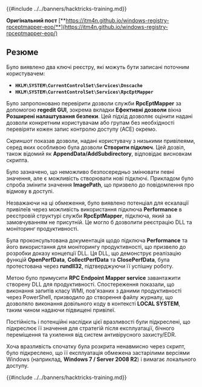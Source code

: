 {{#include ../../banners/hacktricks-training.md}}

**Оригінальний пост** [**https://itm4n.github.io/windows-registry-rpceptmapper-eop/**](https://itm4n.github.io/windows-registry-rpceptmapper-eop/)

## Резюме

Було виявлено два ключі реєстру, які можуть бути записані поточним користувачем:

- **`HKLM\SYSTEM\CurrentControlSet\Services\Dnscache`**
- **`HKLM\SYSTEM\CurrentControlSet\Services\RpcEptMapper`**

Було запропоновано перевірити дозволи служби **RpcEptMapper** за допомогою **regedit GUI**, зокрема вкладки **Ефективні дозволи** вікна **Розширені налаштування безпеки**. Цей підхід дозволяє оцінити надані дозволи конкретним користувачам або групам без необхідності перевіряти кожен запис контролю доступу (ACE) окремо.

Скриншот показав дозволи, надані користувачу з низькими привілеями, серед яких особливою була дозволи **Створити підключ**. Цей дозвіл, також відомий як **AppendData/AddSubdirectory**, відповідає висновкам скрипта.

Було зазначено, що неможливо безпосередньо змінювати певні значення, але є можливість створювати нові підключі. Прикладом було спроба змінити значення **ImagePath**, що призвело до повідомлення про відмову в доступі.

Незважаючи на ці обмеження, було виявлено потенціал для ескалації привілеїв через можливість використання підключа **Performance** в реєстровій структурі служби **RpcEptMapper**, підключа, який за замовчуванням не присутній. Це могло б дозволити реєстрацію DLL та моніторинг продуктивності.

Була проконсультована документація щодо підключа **Performance** та його використання для моніторингу продуктивності, що призвело до розробки доказу концепції DLL. Ця DLL, що демонструє реалізацію функцій **OpenPerfData**, **CollectPerfData** та **ClosePerfData**, була протестована через **rundll32**, підтверджуючи її успішну роботу.

Метою було примусити **RPC Endpoint Mapper service** завантажити створену DLL для продуктивності. Спостереження показали, що виконання запитів класу WMI, пов'язаних з даними продуктивності через PowerShell, призводило до створення файлу журналу, що дозволяло виконання довільного коду в контексті **LOCAL SYSTEM**, таким чином надаючи підвищені привілеї.

Постійність і потенційні наслідки цієї вразливості були підкреслені, що підкреслює її значення для стратегій після експлуатації, бічного переміщення та ухилення від систем антивірусного захисту/EDR.

Хоча вразливість спочатку була розкрита ненавмисно через скрипт, було підкреслено, що її експлуатація обмежена застарілими версіями Windows (наприклад, **Windows 7 / Server 2008 R2**) і вимагає локального доступу.

{{#include ../../banners/hacktricks-training.md}}
